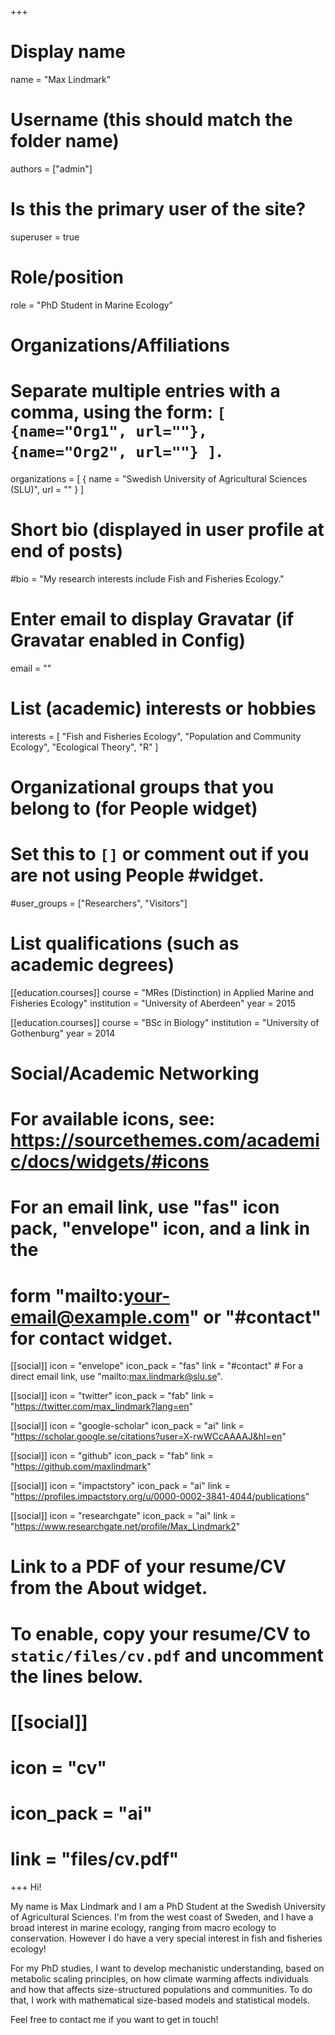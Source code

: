 +++
# Display name
name = "Max Lindmark"

# Username (this should match the folder name)
authors = ["admin"]

# Is this the primary user of the site?
superuser = true

# Role/position
role = "PhD Student in Marine Ecology"

# Organizations/Affiliations
#   Separate multiple entries with a comma, using the form: `[ {name="Org1", url=""}, {name="Org2", url=""} ]`.
organizations = [ { name = "Swedish University of Agricultural Sciences (SLU)", url = "" } ]

# Short bio (displayed in user profile at end of posts)
#bio = "My research interests include Fish and Fisheries Ecology."

# Enter email to display Gravatar (if Gravatar enabled in Config)
email = ""

# List (academic) interests or hobbies
interests = [
  "Fish and Fisheries Ecology",
  "Population and Community Ecology",
  "Ecological Theory",
  "R"
]

# Organizational groups that you belong to (for People widget)
#   Set this to `[]` or comment out if you are not using People #widget.
#user_groups = ["Researchers", "Visitors"]

# List qualifications (such as academic degrees)
[[education.courses]]
  course = "MRes (Distinction) in Applied Marine and Fisheries Ecology"
  institution = "University of Aberdeen"
  year = 2015

[[education.courses]]
  course = "BSc in Biology"
  institution = "University of Gothenburg"
  year = 2014

# Social/Academic Networking
# For available icons, see: https://sourcethemes.com/academic/docs/widgets/#icons
#   For an email link, use "fas" icon pack, "envelope" icon, and a link in the
#   form "mailto:your-email@example.com" or "#contact" for contact widget.

[[social]]
  icon = "envelope"
  icon_pack = "fas"
  link = "#contact"  # For a direct email link, use "mailto:max.lindmark@slu.se".

[[social]]
  icon = "twitter"
  icon_pack = "fab"
  link = "https://twitter.com/max_lindmark?lang=en"

[[social]]
  icon = "google-scholar"
  icon_pack = "ai"
  link = "https://scholar.google.se/citations?user=X-rwWCcAAAAJ&hl=en"

[[social]]
  icon = "github"
  icon_pack = "fab"
  link = "https://github.com/maxlindmark"

[[social]]
  icon = "impactstory"
  icon_pack = "ai"
  link = "https://profiles.impactstory.org/u/0000-0002-3841-4044/publications"

[[social]]
  icon = "researchgate"
  icon_pack = "ai"
  link = "https://www.researchgate.net/profile/Max_Lindmark2"

# Link to a PDF of your resume/CV from the About widget.
# To enable, copy your resume/CV to `static/files/cv.pdf` and uncomment the lines below.
# [[social]]
#   icon = "cv"
#   icon_pack = "ai"
#   link = "files/cv.pdf"

+++
Hi! 

My name is Max Lindmark and I am a PhD Student at the Swedish University of Agricultural Sciences. I'm from the west coast of Sweden, and I have a broad interest in marine ecology, ranging from macro ecology to conservation. However I do have a very special interest in fish and fisheries ecology! 

For my PhD studies, I want to develop mechanistic understanding, based on metabolic scaling principles, on how climate warming affects individuals and how that affects size-structured populations and communities. To do that, I work with mathematical size-based models and statistical models.

Feel free to contact me if you want to get in touch!
